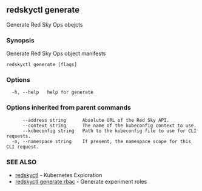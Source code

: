 ## redskyctl generate

Generate Red Sky Ops obejcts

### Synopsis

Generate Red Sky Ops object manifests

```
redskyctl generate [flags]
```

### Options

```
  -h, --help   help for generate
```

### Options inherited from parent commands

```
      --address string      Absolute URL of the Red Sky API.
      --context string      The name of the kubeconfig context to use.
      --kubeconfig string   Path to the kubeconfig file to use for CLI requests.
  -n, --namespace string    If present, the namespace scope for this CLI request.
```

### SEE ALSO

* [redskyctl](redskyctl.md)	 - Kubernetes Exploration
* [redskyctl generate rbac](redskyctl_generate_rbac.md)	 - Generate experiment roles

